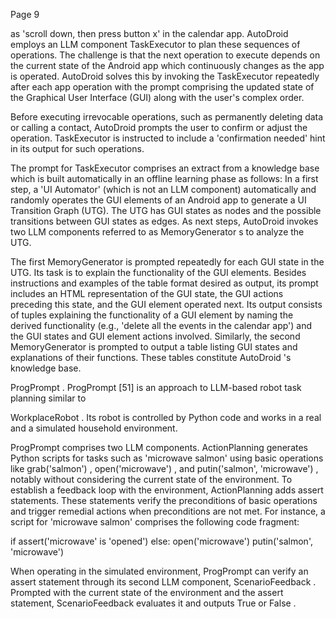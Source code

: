 Page 9

as 'scroll down, then press button x' in the calendar app. AutoDroid employs an LLM component TaskExecutor to plan these sequences of operations. The challenge is that the next operation to execute depends on the current state of the Android app which continuously changes as the app is operated. AutoDroid solves this by invoking the TaskExecutor repeatedly after each app operation with the prompt comprising the updated state of the Graphical User Interface (GUI) along with the user's complex order.

Before executing irrevocable operations, such as permanently deleting data or calling a contact, AutoDroid prompts the user to confirm or adjust the operation. TaskExecutor is instructed to include a 'confirmation needed' hint in its output for such operations.

The prompt for TaskExecutor comprises an extract from a knowledge base which is built automatically in an offline learning phase as follows: In a first step, a 'UI Automator' (which is not an LLM component) automatically and randomly operates the GUI elements of an Android app to generate a UI Transition Graph (UTG). The UTG has GUI states as nodes and the possible transitions between GUI states as edges. As next steps, AutoDroid invokes two LLM components referred to as MemoryGenerator s to analyze the UTG.

The first MemoryGenerator is prompted repeatedly for each GUI state in the UTG. Its task is to explain the functionality of the GUI elements. Besides instructions and examples of the table format desired as output, its prompt includes an HTML representation of the GUI state, the GUI actions preceding this state, and the GUI element operated next. Its output consists of tuples explaining the functionality of a GUI element by naming the derived functionality (e.g., 'delete all the events in the calendar app') and the GUI states and GUI element actions involved. Similarly, the second MemoryGenerator is prompted to output a table listing GUI states and explanations of their functions. These tables constitute AutoDroid 's knowledge base.

ProgPrompt . ProgPrompt [51] is an approach to LLM-based robot task planning similar to

WorkplaceRobot . Its robot is controlled by Python code and works in a real and a simulated household environment.

ProgPrompt comprises two LLM components. ActionPlanning generates Python scripts for tasks such as 'microwave salmon' using basic operations like grab('salmon') , open('microwave') , and putin('salmon', 'microwave') , notably without considering the current state of the environment. To establish a feedback loop with the environment, ActionPlanning adds assert statements. These statements verify the preconditions of basic operations and trigger remedial actions when preconditions are not met. For instance, a script for 'microwave salmon' comprises the following code fragment:

if assert('microwave' is 'opened') else: open('microwave') putin('salmon', 'microwave')

When operating in the simulated environment, ProgPrompt can verify an assert statement through its second LLM component, ScenarioFeedback . Prompted with the current state of the environment and the assert statement, ScenarioFeedback evaluates it and outputs True or False .